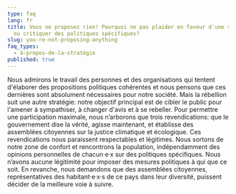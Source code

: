 ```yaml
---
type: faq
lang: fr
title: Vous ne proposez rien! Pourquoi ne pas plaider en faveur d'une solution,
  ou critiquer des politiques spécifiques?
slug: you-re-not-proposing-anything
faq_types:
  - à-propos-de-la-stratégie
published: true
---
```

Nous admirons le travail des personnes et des organisations qui tentent d'élaborer des propositions politiques cohérentes et nous pensons que ces dernières sont absolument nécessaires pour notre société. Mais la rébellion suit une autre stratégie: notre objectif principal est de cibler le public pour l'amener à sympathiser, à changer d'avis et à se rebeller. Pour permettre une participation maximale, nous n’arborons que trois revendications: que le gouvernement dise la vérité, agisse maintenant, et établisse des assemblées citoyennes sur la justice climatique et écologique. Ces revendications nous paraissent respectables et légitimes. Nous sortons de notre zone de confort et rencontrons la population, indépendamment des opinions personnelles de chacun·e·x sur des politiques spécifiques. Nous n’avons aucune légitimité pour imposer des mesures politiques à qui que ce soit. En revanche, nous demandons que des assemblées citoyennes, représentatives des habitant·e·x·s de ce pays dans leur diversité, puissent décider de la meilleure voie à suivre.
